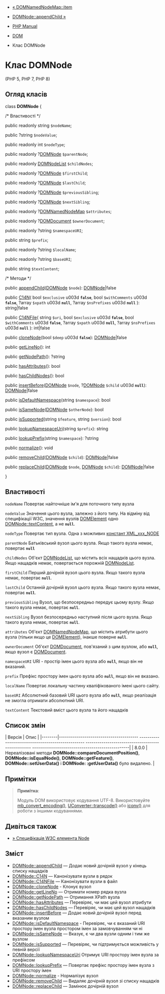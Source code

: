 - [« DOMNamedNodeMap::item](domnamednodemap.item.md)
- [DOMNode::appendChild »](domnode.appendchild.md)

- [PHP Manual](index.md)
- [DOM](book.dom.md)
- Клас DOMNode

# Клас DOMNode

(PHP 5, PHP 7, PHP 8)

## Огляд класів

class **DOMNode** {

/\* Властивості \*/

public readonly string `$nodeName`;

public ?string `$nodeValue`;

public readonly int `$nodeType`;

public readonly ?[DOMNode](class.domnode.md) `$parentNode`;

public readonly [DOMNodeList](class.domnodelist.md) `$childNodes`;

public readonly ?[DOMNode](class.domnode.md) `$firstChild`;

public readonly ?[DOMNode](class.domnode.md) `$lastChild`;

public readonly ?[DOMNode](class.domnode.md) `$previousSibling`;

public readonly ?[DOMNode](class.domnode.md) `$nextSibling`;

public readonly ?[DOMNamedNodeMap](class.domnamednodemap.md)
`$attributes`;

public readonly ?[DOMDocument](class.domdocument.md) `$ownerDocument`;

public readonly ?string `$namespaceURI`;

public string `$prefix`;

public readonly ?string `$localName`;

public readonly ?string `$baseURI`;

public string `$textContent`;

/\* Методи \*/

public
[appendChild](domnode.appendchild.md)([DOMNode](class.domnode.md)
`$node`): [DOMNode](class.domnode.md)\|false

public [C14N](domnode.c14n.md)(
bool `$exclusive` u003d **`false`**,
bool `$withComments` u003d **`false`**,
?array `$xpath` u003d **`null`**,
?array `$nsPrefixes` u003d **`null`**
): string\|false

public [C14NFile](domnode.c14nfile.md)(
string `$uri`,
bool `$exclusive` u003d **`false`**,
bool `$withComments` u003d **`false`**,
?array `$xpath` u003d **`null`**,
?array `$nsPrefixes` u003d **`null`**
): int\|false

public [cloneNode](domnode.clonenode.md)(bool `$deep` u003d **`false`**):
[DOMNode](class.domnode.md)\|false

public [getLineNo](domnode.getlineno.md)(): int

public [getNodePath](domnode.getnodepath.md)(): ?string

public [hasAttributes](domnode.hasattributes.md)(): bool

public [hasChildNodes](domnode.haschildnodes.md)(): bool

public
[insertBefore](domnode.insertbefore.md)([DOMNode](class.domnode.md)
`$node`, ?[DOMNode](class.domnode.md) `$child` u003d **`null`**):
[DOMNode](class.domnode.md)\|false

public [isDefaultNamespace](domnode.isdefaultnamespace.md)(string
`$namespace`): bool

public
[isSameNode](domnode.issamenode.md)([DOMNode](class.domnode.md)
`$otherNode`): bool

public [isSupported](domnode.issupported.md)(string `$feature`, string
`$version`): bool

public [lookupNamespaceUri](domnode.lookupnamespaceuri.md)(string
`$prefix`): string

public [lookupPrefix](domnode.lookupprefix.md)(string `$namespace`):
?string

public [normalize](domnode.normalize.md)(): void

public
[removeChild](domnode.removechild.md)([DOMNode](class.domnode.md)
`$child`): [DOMNode](class.domnode.md)\|false

public
[replaceChild](domnode.replacechild.md)([DOMNode](class.domnode.md)
`$node`, [DOMNode](class.domnode.md) `$child`):
[DOMNode](class.domnode.md)\|false

}

## Властивості

`nodeName`
Повертає найточніше ім'я для поточного типу вузла

`nodeValue`
Значення цього вузла, залежно з його типу. На відміну від
специфікації W3C, значення вузлів [DOMElement](class.domelement.md)
одно
[DOMNode::textContent](class.domnode.md#domnode.props.textcontent), а
не **`null`**.

`nodeType`
Повертає тип вузла. Одна з можливих [констант
XML_xxx_NODE](dom.constants.md)

`parentNode`
Батьківський вузол цього вузла. Якщо такого вузла немає, повертає
**`null`**

`childNodes`
Об'єкт [DOMNodeList](class.domnodelist.md), що містить всіх нащадків
цього вузла. Якщо нащадків немає, повертається порожній
[DOMNodeList](class.domnodelist.md).

`firstChild`
Перший дочірній вузол цього вузла. Якщо такого вузла немає, повертає
**`null`**.

`lastChild`
Останній дочірній вузол цього вузла. Якщо такого вузла немає, повертає
**`null`**.

`previousSibling`
Вузол, що безпосередньо передує цьому вузлу. Якщо такого вузла немає,
повертає **`null`**.

`nextSibling`
Вузол безпосередньо наступний після цього вузла. Якщо такого вузла немає,
повертає **`null`**.

`attributes`
Об'єкт [DOMNamedNodeMap](class.domnamednodemap.md), що містить
атрибути цього вузла (тільки якщо це
[DOMElement](class.domelement.md)), інакше поверне **`null`**.

`ownerDocument`
Об'єкт [DOMDocument](class.domdocument.md), пов'язаний з цим вузлом,
або **`null`**, якщо вузол є
[DOMDocument](class.domdocument.md).

`namespaceURI`
URI - простір імен цього вузла або **`null`**, якщо він не вказаний.

`prefix`
Префікс простору імен цього вузла або **`null`**, якщо він не вказано.

`localName`
Повертає локальну частину кваліфікованого імені цього сайту.

`baseURI`
Абсолютний базовий URI цього вузла або **`null`**, якщо реалізація не
змогла отримати абсолютний URI.

`textContent`
Текстовий вміст цього вузла та його нащадків

## Список змін

| Версія | Опис |
|--------|---------------------------------------- -------------------------------------------------- -------------------------------------------------- -------------------------------------------------|
| 8.0.0 | Нереалізовані методи **DOMNode::compareDocumentPosition()**, **DOMNode::isEqualNode()**, **DOMNode::getFeature()**, **DOMNode::setUserData()** і **DOMNode: :getUserData()** було видалено. |

## Примітки

> **Примітка**:
>
> Модуль DOM використовує кодування UTF-8. Використовуйте
> [mb_convert_encoding()](function.mb-convert-encoding.md),
> [UConverter::transcode()](uconverter.transcode.md) або
> [iconv()](function.iconv.md) для роботи з іншими кодуваннями.

## Дивіться також

- [» Специфікація W3C елемента
Node](http://www.w3.org/TR/2003/WD-DOM-Level-3-Core-20030226/DOM3-Core.md#core-ID-1950641247)

## Зміст

- [DOMNode::appendChild](domnode.appendchild.md) — Додає новий
дочірній вузол у кінець списку нащадків
- [DOMNode::C14N](domnode.c14n.md) — Канонізувати вузли в рядок
- [DOMNode::C14NFile](domnode.c14nfile.md) — Канонізувати вузли в
файл
- [DOMNode::cloneNode](domnode.clonenode.md) - Клонує вузол
- [DOMNode::getLineNo](domnode.getlineno.md) — Отримати номер рядка
вузла
- [DOMNode::getNodePath](domnode.getnodepath.md) — Отримання XPath
вузла
- [DOMNode::hasAttributes](domnode.hasattributes.md) — Перевіряє,
чи має цей вузол атрибути
- [DOMNode::hasChildNodes](domnode.haschildnodes.md) — Перевіряє,
чи має цей вузол нащадків
- [DOMNode::insertBefore](domnode.insertbefore.md) — Додає новий
дочірній вузол перед вказаним вузлом
- [DOMNode::isDefaultNamespace](domnode.isdefaultnamespace.md) -
Перевіряє, чи є вказаний URI простору імен вузла
простором імен за замовчуванням чи ні
- [DOMNode::isSameNode](domnode.issamenode.md) — Вказує, є
чи два вузли одним і тим же вузлом
- [DOMNode::isSupported](domnode.issupported.md) — Перевіряє,
чи підтримується можливість у певній версії
- [DOMNode::lookupNamespaceUri](domnode.lookupnamespaceuri.md)
Отримує URI простору імен вузла за префіксом
- [DOMNode::lookupPrefix](domnode.lookupprefix.md) — Повертає
префікс простору імен вузла з URI простору імен
- [DOMNode::normalize](domnode.normalize.md) - Нормалізує вузол
- [DOMNode::removeChild](domnode.removechild.md) — Видаляє дочірній
вузол зі списку нащадків
- [DOMNode::replaceChild](domnode.replacechild.md) — Замінює
дочірній вузол
